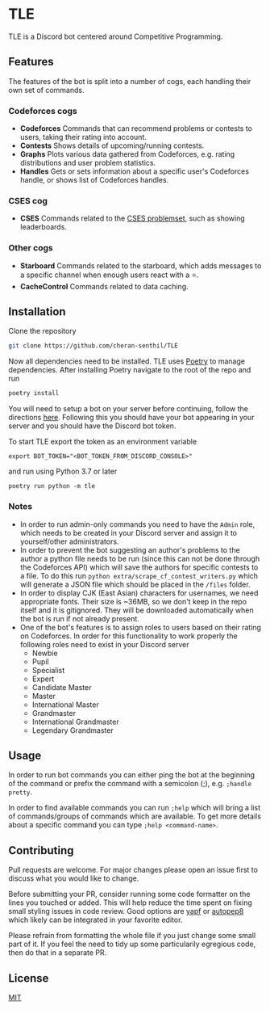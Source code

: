 # TLE
TLE is a Discord bot centered around Competitive Programming.

## Features
The features of the bot is split into a number of cogs, each handling their own set of commands.

### Codeforces cogs
- **Codeforces** Commands that can recommend problems or contests to users, taking their rating into account.
- **Contests** Shows details of upcoming/running contests.
- **Graphs** Plots various data gathered from Codeforces, e.g. rating distributions and user problem statistics.
- **Handles** Gets or sets information about a specific user's Codeforces handle, or shows list of Codeforces handles.

### CSES cog
- **CSES** Commands related to the [CSES problemset](https://cses.fi/problemset/), such as showing leaderboards.

### Other cogs
- **Starboard** Commands related to the starboard, which adds messages to a specific channel when enough users react with a ⭐️.
- **CacheControl** Commands related to data caching.

## Installation
Clone the repository
```bash
git clone https://github.com/cheran-senthil/TLE
```
Now all dependencies need to be installed. TLE uses [Poetry](https://poetry.eustace.io/) to manage dependencies. After installing Poetry navigate to the root of the repo and run

```bash
poetry install
```

You will need to setup a bot on your server before continuing, follow the directions [here](https://github.com/reactiflux/discord-irc/wiki/Creating-a-discord-bot-&-getting-a-token). Following this you should have your bot appearing in your server and you should have the Discord bot token.

To start TLE export the token as an environment variable
```
export BOT_TOKEN="<BOT_TOKEN_FROM_DISCORD_CONSOLE>"
```
and run using Python 3.7 or later
```
poetry run python -m tle
```

### Notes
 - In order to run admin-only commands you need to have the `Admin` role, which needs to be created in your Discord server and assign it to yourself/other administrators.
 - In order to prevent the bot suggesting an author's problems to the author a python file needs to be run (since this can not be done through the Codeforces API) which will save the authors for specific contests to a file. To do this run `python extra/scrape_cf_contest_writers.py` which will generate a JSON file which should be placed in the `/files` folder. 
 - In order to display CJK (East Asian) characters for usernames, we need appropriate fonts. Their size is ~36MB, so we don't keep in the repo itself and it is gitignored. They will be downloaded automatically when the bot is run if not already present.
 - One of the bot's features is to assign roles to users based on their rating on Codeforces. In order for this functionality to work properly the following roles need to exist in your Discord server
     - Newbie
     - Pupil
     - Specialist
     - Expert
     - Candidate Master
     - Master
     - International Master
     - Grandmaster
     - International Grandmaster
     - Legendary Grandmaster

## Usage
In order to run bot commands you can either ping the bot at the beginning of the command or prefix the command with a semicolon (;), e.g. `;handle pretty`.

In order to find available commands you can run `;help` which will bring a list of commands/groups of commands which are available. To get more details about a specific command you can type `;help <command-name>`.

## Contributing
Pull requests are welcome. For major changes please open an issue first to discuss what you would like to change.

Before submitting your PR, consider running some code formatter on the lines you touched or added. This will help reduce the time spent on fixing small styling issues in code review. Good options are [yapf](https://github.com/google/yapf) or [autopep8](https://github.com/hhatto/autopep8) which likely can be integrated in your favorite editor.

Please refrain from formatting the whole file if you just change some small part of it. If you feel the need to tidy up some particularily egregious code, then do that in a separate PR.

## License
[MIT](https://choosealicense.com/licenses/mit/)
